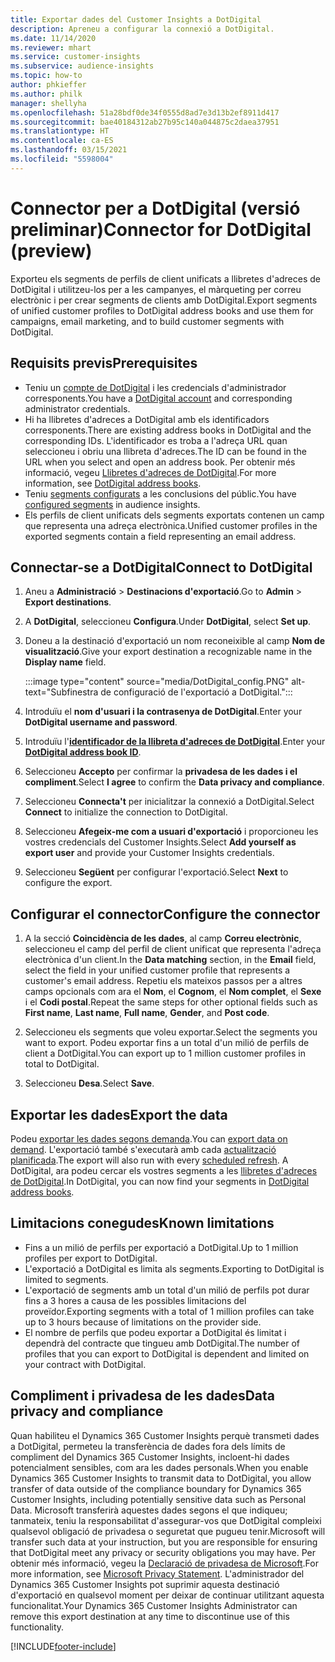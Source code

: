 ```yaml
---
title: Exportar dades del Customer Insights a DotDigital
description: Apreneu a configurar la connexió a DotDigital.
ms.date: 11/14/2020
ms.reviewer: mhart
ms.service: customer-insights
ms.subservice: audience-insights
ms.topic: how-to
author: phkieffer
ms.author: philk
manager: shellyha
ms.openlocfilehash: 51a28bdf0de34f0555d8ad7e3d13b2ef8911d417
ms.sourcegitcommit: bae40184312ab27b95c140a044875c2daea37951
ms.translationtype: HT
ms.contentlocale: ca-ES
ms.lasthandoff: 03/15/2021
ms.locfileid: "5598004"
---
```

# <a name="connector-for-dotdigital-preview"></a><span data-ttu-id="b262e-103">Connector per a DotDigital (versió preliminar)</span><span class="sxs-lookup"><span data-stu-id="b262e-103">Connector for DotDigital (preview)</span></span>

<span data-ttu-id="b262e-104">Exporteu els segments de perfils de client unificats a llibretes d'adreces de DotDigital i utilitzeu-los per a les campanyes, el màrqueting per correu electrònic i per crear segments de clients amb DotDigital.</span><span class="sxs-lookup"><span data-stu-id="b262e-104">Export segments of unified customer profiles to DotDigital address books and use them for campaigns, email marketing, and to build customer segments with DotDigital.</span></span> 

## <a name="prerequisites"></a><span data-ttu-id="b262e-105">Requisits previs</span><span class="sxs-lookup"><span data-stu-id="b262e-105">Prerequisites</span></span>

-   <span data-ttu-id="b262e-106">Teniu un [compte de DotDigital](https://dotdigital.com/) i les credencials d'administrador corresponents.</span><span class="sxs-lookup"><span data-stu-id="b262e-106">You have a [DotDigital account](https://dotdigital.com/) and corresponding administrator credentials.</span></span>
-   <span data-ttu-id="b262e-107">Hi ha llibretes d'adreces a DotDigital amb els identificadors corresponents.</span><span class="sxs-lookup"><span data-stu-id="b262e-107">There are existing address books in DotDigital and the corresponding IDs.</span></span> <span data-ttu-id="b262e-108">L'identificador es troba a l'adreça URL quan seleccioneu i obriu una llibreta d'adreces.</span><span class="sxs-lookup"><span data-stu-id="b262e-108">The ID can be found in the URL when you select and open an address book.</span></span> <span data-ttu-id="b262e-109">Per obtenir més informació, vegeu [Llibretes d'adreces de DotDigital](https://support.dotdigital.com/hc/articles/212211968-Creating-an-address-book).</span><span class="sxs-lookup"><span data-stu-id="b262e-109">For more information, see [DotDigital address books](https://support.dotdigital.com/hc/articles/212211968-Creating-an-address-book).</span></span>
-   <span data-ttu-id="b262e-110">Teniu [segments configurats](segments.md) a les conclusions del públic.</span><span class="sxs-lookup"><span data-stu-id="b262e-110">You have [configured segments](segments.md) in audience insights.</span></span>
-   <span data-ttu-id="b262e-111">Els perfils de client unificats dels segments exportats contenen un camp que representa una adreça electrònica.</span><span class="sxs-lookup"><span data-stu-id="b262e-111">Unified customer profiles in the exported segments contain a field representing an email address.</span></span>

## <a name="connect-to-dotdigital"></a><span data-ttu-id="b262e-112">Connectar-se a DotDigital</span><span class="sxs-lookup"><span data-stu-id="b262e-112">Connect to DotDigital</span></span>

1. <span data-ttu-id="b262e-113">Aneu a **Administració** > **Destinacions d'exportació**.</span><span class="sxs-lookup"><span data-stu-id="b262e-113">Go to **Admin** > **Export destinations**.</span></span>

1. <span data-ttu-id="b262e-114">A **DotDigital**, seleccioneu **Configura**.</span><span class="sxs-lookup"><span data-stu-id="b262e-114">Under **DotDigital**, select **Set up**.</span></span>

1. <span data-ttu-id="b262e-115">Doneu a la destinació d'exportació un nom reconeixible al camp **Nom de visualització**.</span><span class="sxs-lookup"><span data-stu-id="b262e-115">Give your export destination a recognizable name in the **Display name** field.</span></span>

   :::image type="content" source="media/DotDigital_config.PNG" alt-text="Subfinestra de configuració de l'exportació a DotDigital.":::

1. <span data-ttu-id="b262e-117">Introduïu el **nom d'usuari i la contrasenya de DotDigital**.</span><span class="sxs-lookup"><span data-stu-id="b262e-117">Enter your **DotDigital username and password**.</span></span>

1. <span data-ttu-id="b262e-118">Introduïu l'**[identificador de la llibreta d'adreces de DotDigital](https://support.dotdigital.com/hc/articles/212211968-Creating-an-address-book)**.</span><span class="sxs-lookup"><span data-stu-id="b262e-118">Enter your **[DotDigital address book ID](https://support.dotdigital.com/hc/articles/212211968-Creating-an-address-book)**.</span></span>

1. <span data-ttu-id="b262e-119">Seleccioneu **Accepto** per confirmar la **privadesa de les dades i el compliment**.</span><span class="sxs-lookup"><span data-stu-id="b262e-119">Select **I agree** to confirm the **Data privacy and compliance**.</span></span>

1. <span data-ttu-id="b262e-120">Seleccioneu **Connecta't** per inicialitzar la connexió a DotDigital.</span><span class="sxs-lookup"><span data-stu-id="b262e-120">Select **Connect** to initialize the connection to DotDigital.</span></span>

1. <span data-ttu-id="b262e-121">Seleccioneu **Afegeix-me com a usuari d'exportació** i proporcioneu les vostres credencials del Customer Insights.</span><span class="sxs-lookup"><span data-stu-id="b262e-121">Select **Add yourself as export user** and provide your Customer Insights credentials.</span></span>

1. <span data-ttu-id="b262e-122">Seleccioneu **Següent** per configurar l'exportació.</span><span class="sxs-lookup"><span data-stu-id="b262e-122">Select **Next** to configure the export.</span></span>

## <a name="configure-the-connector"></a><span data-ttu-id="b262e-123">Configurar el connector</span><span class="sxs-lookup"><span data-stu-id="b262e-123">Configure the connector</span></span>

1. <span data-ttu-id="b262e-124">A la secció **Coincidència de les dades**, al camp **Correu electrònic**, seleccioneu el camp del perfil de client unificat que representa l'adreça electrònica d'un client.</span><span class="sxs-lookup"><span data-stu-id="b262e-124">In the **Data matching** section, in the **Email** field, select the field in your unified customer profile that represents a customer's email address.</span></span> <span data-ttu-id="b262e-125">Repetiu els mateixos passos per a altres camps opcionals com ara el **Nom**, el **Cognom**, el **Nom complet**, el **Sexe** i el **Codi postal**.</span><span class="sxs-lookup"><span data-stu-id="b262e-125">Repeat the same steps for other optional fields such as **First name**, **Last name**, **Full name**, **Gender**, and **Post code**.</span></span>

1. <span data-ttu-id="b262e-126">Seleccioneu els segments que voleu exportar.</span><span class="sxs-lookup"><span data-stu-id="b262e-126">Select the segments you want to export.</span></span> <span data-ttu-id="b262e-127">Podeu exportar fins a un total d'un milió de perfils de client a DotDigital.</span><span class="sxs-lookup"><span data-stu-id="b262e-127">You can export up to 1 million customer profiles in total to DotDigital.</span></span>

1. <span data-ttu-id="b262e-128">Seleccioneu **Desa**.</span><span class="sxs-lookup"><span data-stu-id="b262e-128">Select **Save**.</span></span>

## <a name="export-the-data"></a><span data-ttu-id="b262e-129">Exportar les dades</span><span class="sxs-lookup"><span data-stu-id="b262e-129">Export the data</span></span>

<span data-ttu-id="b262e-130">Podeu [exportar les dades segons demanda](export-destinations.md).</span><span class="sxs-lookup"><span data-stu-id="b262e-130">You can [export data on demand](export-destinations.md).</span></span> <span data-ttu-id="b262e-131">L'exportació també s'executarà amb cada [actualització planificada](system.md#schedule-tab).</span><span class="sxs-lookup"><span data-stu-id="b262e-131">The export will also run with every [scheduled refresh](system.md#schedule-tab).</span></span> <span data-ttu-id="b262e-132">A DotDigital, ara podeu cercar els vostres segments a les [llibretes d'adreces de DotDigital](https://support.dotdigital.com/hc/articles/212211968-Creating-an-address-book).</span><span class="sxs-lookup"><span data-stu-id="b262e-132">In DotDigital, you can now find your segments in [DotDigital address books](https://support.dotdigital.com/hc/articles/212211968-Creating-an-address-book).</span></span>

## <a name="known-limitations"></a><span data-ttu-id="b262e-133">Limitacions conegudes</span><span class="sxs-lookup"><span data-stu-id="b262e-133">Known limitations</span></span>

- <span data-ttu-id="b262e-134">Fins a un milió de perfils per exportació a DotDigital.</span><span class="sxs-lookup"><span data-stu-id="b262e-134">Up to 1 million profiles per export to DotDigital.</span></span>
- <span data-ttu-id="b262e-135">L'exportació a DotDigital es limita als segments.</span><span class="sxs-lookup"><span data-stu-id="b262e-135">Exporting to DotDigital is limited to segments.</span></span>
- <span data-ttu-id="b262e-136">L'exportació de segments amb un total d'un milió de perfils pot durar fins a 3 hores a causa de les possibles limitacions del proveïdor.</span><span class="sxs-lookup"><span data-stu-id="b262e-136">Exporting segments with a total of 1 million profiles can take up to 3 hours because of limitations on the provider side.</span></span> 
- <span data-ttu-id="b262e-137">El nombre de perfils que podeu exportar a DotDigital és limitat i dependrà del contracte que tingueu amb DotDigital.</span><span class="sxs-lookup"><span data-stu-id="b262e-137">The number of profiles that you can export to DotDigital is dependent and limited on your contract with DotDigital.</span></span>

## <a name="data-privacy-and-compliance"></a><span data-ttu-id="b262e-138">Compliment i privadesa de les dades</span><span class="sxs-lookup"><span data-stu-id="b262e-138">Data privacy and compliance</span></span>

<span data-ttu-id="b262e-139">Quan habiliteu el Dynamics 365 Customer Insights perquè transmeti dades a DotDigital, permeteu la transferència de dades fora dels límits de compliment del Dynamics 365 Customer Insights, incloent-hi dades potencialment sensibles, com ara les dades personals.</span><span class="sxs-lookup"><span data-stu-id="b262e-139">When you enable Dynamics 365 Customer Insights to transmit data to DotDigital, you allow transfer of data outside of the compliance boundary for Dynamics 365 Customer Insights, including potentially sensitive data such as Personal Data.</span></span> <span data-ttu-id="b262e-140">Microsoft transferirà aquestes dades segons el que indiqueu; tanmateix, teniu la responsabilitat d'assegurar-vos que DotDigital compleixi qualsevol obligació de privadesa o seguretat que pugueu tenir.</span><span class="sxs-lookup"><span data-stu-id="b262e-140">Microsoft will transfer such data at your instruction, but you are responsible for ensuring that DotDigital meet any privacy or security obligations you may have.</span></span> <span data-ttu-id="b262e-141">Per obtenir més informació, vegeu la [Declaració de privadesa de Microsoft](https://go.microsoft.com/fwlink/?linkid=396732).</span><span class="sxs-lookup"><span data-stu-id="b262e-141">For more information, see [Microsoft Privacy Statement](https://go.microsoft.com/fwlink/?linkid=396732).</span></span>
<span data-ttu-id="b262e-142">L'administrador del Dynamics 365 Customer Insights pot suprimir aquesta destinació d'exportació en qualsevol moment per deixar de continuar utilitzant aquesta funcionalitat.</span><span class="sxs-lookup"><span data-stu-id="b262e-142">Your Dynamics 365 Customer Insights Administrator can remove this export destination at any time to discontinue use of this functionality.</span></span>


[!INCLUDE[footer-include](../includes/footer-banner.md)]